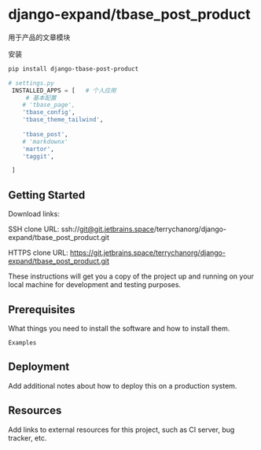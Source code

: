 # django-expand/tbase_post_product

用于产品的文章模块



安装
```bash
pip install django-tbase-post-product
```

```python
# settings.py
 INSTALLED_APPS = [   # 个人应用
     # 基本配置
    # 'tbase_page',
    'tbase_config',
    'tbase_theme_tailwind',
    
    'tbase_post',
    # 'markdownx'
    'martor',
    'taggit',

 ]
```




## Getting Started

Download links:

SSH clone URL: ssh://git@git.jetbrains.space/terrychanorg/django-expand/tbase_post_product.git

HTTPS clone URL: https://git.jetbrains.space/terrychanorg/django-expand/tbase_post_product.git



These instructions will get you a copy of the project up and running on your local machine for development and testing purposes.

## Prerequisites

What things you need to install the software and how to install them.

```
Examples
```

## Deployment

Add additional notes about how to deploy this on a production system.

## Resources

Add links to external resources for this project, such as CI server, bug tracker, etc.
